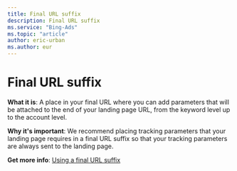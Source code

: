 ```yaml
---
title: Final URL suffix
description: Final URL suffix
ms.service: "Bing-Ads"
ms.topic: "article"
author: eric-urban
ms.author: eur
---
```


# Final URL suffix

**What it is**: A place in your final URL where you can add parameters that will be attached to the end of your landing page URL, from the keyword level up to the account level.

**Why it's important**: We recommend placing tracking parameters that your landing page requires in a final URL suffix so that your tracking parameters are always sent to the landing page.

**Get more info**: [Using a final URL suffix](../hlp_BA_CONC_UpgradeURL_FinalURLSuffix.md)


